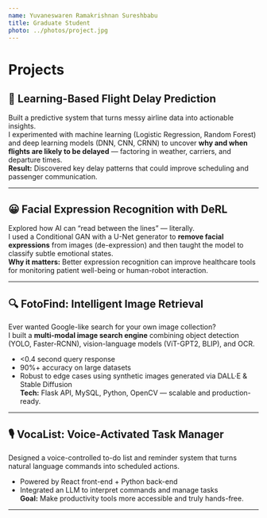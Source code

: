 ```yaml
---
name: Yuvaneswaren Ramakrishnan Sureshbabu
title: Graduate Student
photo: ../photos/project.jpg
---
```


# Projects  

## 🛫 Learning-Based Flight Delay Prediction  
Built a predictive system that turns messy airline data into actionable insights.  
I experimented with machine learning (Logistic Regression, Random Forest) and deep learning models (DNN, CNN, CRNN) to uncover **why and when flights are likely to be delayed** — factoring in weather, carriers, and departure times.  
**Result:** Discovered key delay patterns that could improve scheduling and passenger communication.  

---

## 😀 Facial Expression Recognition with DeRL  
Explored how AI can “read between the lines” — literally.  
I used a Conditional GAN with a U-Net generator to **remove facial expressions** from images (de-expression) and then taught the model to classify subtle emotional states.  
**Why it matters:** Better expression recognition can improve healthcare tools for monitoring patient well-being or human-robot interaction.  

---

## 🔍 FotoFind: Intelligent Image Retrieval  
Ever wanted Google-like search for your own image collection?  
I built a **multi-modal image search engine** combining object detection (YOLO, Faster-RCNN), vision-language models (ViT-GPT2, BLIP), and OCR.  
- <0.4 second query response  
- 90%+ accuracy on large datasets  
- Robust to edge cases using synthetic images generated via DALL·E & Stable Diffusion  
**Tech:** Flask API, MySQL, Python, OpenCV — scalable and production-ready.  

---

## 🎙️ VocaList: Voice-Activated Task Manager  
Designed a voice-controlled to-do list and reminder system that turns natural language commands into scheduled actions.  
- Powered by React front-end + Python back-end  
- Integrated an LLM to interpret commands and manage tasks  
**Goal:** Make productivity tools more accessible and truly hands-free.  

---

